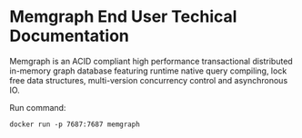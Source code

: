 # Memgraph End User Techical Documentation

Memgraph is an ACID compliant high performance transactional distributed
in-memory graph database featuring runtime native query compiling, lock free
data structures, multi-version concurrency control and asynchronous IO.

Run command:
```
docker run -p 7687:7687 memgraph
```

